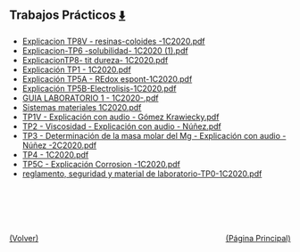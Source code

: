 
<html>
<body>
<h2>Trabajos Prácticos <a href="https://downgit.github.io/#/home?url=https://github.com/Apuntes-FIUBA/Apuntes-Electronica/tree/main/83 - Química/8301 - Quimica/Trabajos Prácticos" style="font-size:20px">  ⬇️ </a></h2>
<ul>
    <li><a href="Explicacion TP8V - resinas-coloides -1C2020.pdf">Explicacion TP8V - resinas-coloides -1C2020.pdf</a></li>
    <li><a href="Explicacion-TP6 -solubilidad- 1C2020 (1).pdf">Explicacion-TP6 -solubilidad- 1C2020 (1).pdf</a></li>
    <li><a href="ExplicacionTP8- tit dureza- 1C2020.pdf">ExplicacionTP8- tit dureza- 1C2020.pdf</a></li>
    <li><a href="Explicación TP1 - 1C2020.pdf">Explicación TP1 - 1C2020.pdf</a></li>
    <li><a href="Explicación TP5A - REdox espont-1C2020.pdf">Explicación TP5A - REdox espont-1C2020.pdf</a></li>
    <li><a href="Explicación TP5B-Electrolisis-1C2020.pdf">Explicación TP5B-Electrolisis-1C2020.pdf</a></li>
    <li><a href="GUIA LABORATORIO 1 - 1C2020-.pdf">GUIA LABORATORIO 1 - 1C2020-.pdf</a></li>
    <li><a href="Sistemas materiales 1C2020.pdf">Sistemas materiales 1C2020.pdf</a></li>
    <li><a href="TP1V - Explicación con audio - Gómez Krawiecky.pdf">TP1V - Explicación con audio - Gómez Krawiecky.pdf</a></li>
    <li><a href="TP2 - Viscosidad - Explicación con audio - Núñez.pdf">TP2 - Viscosidad - Explicación con audio - Núñez.pdf</a></li>
    <li><a href="TP3 - Determinación de la masa molar del Mg - Explicación con audio - Núñez -2C2020.pdf">TP3 - Determinación de la masa molar del Mg - Explicación con audio - Núñez -2C2020.pdf</a></li>
    <li><a href="TP4 - 1C2020.pdf">TP4 - 1C2020.pdf</a></li>
    <li><a href="TP5C - Explicación Corrosion -1C2020.pdf">TP5C - Explicación Corrosion -1C2020.pdf</a></li>
    <li><a href="reglamento, seguridad y material de laboratorio-TP0-1C2020.pdf">reglamento, seguridad y material de laboratorio-TP0-1C2020.pdf</a></li>
</ul>
</body>
</html>









<br><br><br><br><br><a href="../" style="float: left">(Volver)</a> <a href="https://apuntes-fiuba.github.io/Apuntes-Electronica" style="float: right">(Página Principal)</a>
